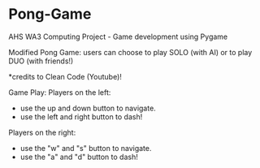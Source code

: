 # Pong-Game
AHS WA3 Computing Project - Game development using Pygame 

Modified Pong Game: 
  users can choose to play SOLO (with AI) or to play DUO (with friends!) 

*credits to Clean Code (Youtube)! 

Game Play: 
Players on the left: 
- use the up and down button to navigate.
- use the left and right button to dash!

Players on the right: 
- use the "w" and "s" button to navigate.
- use the "a" and "d" button to dash! 
